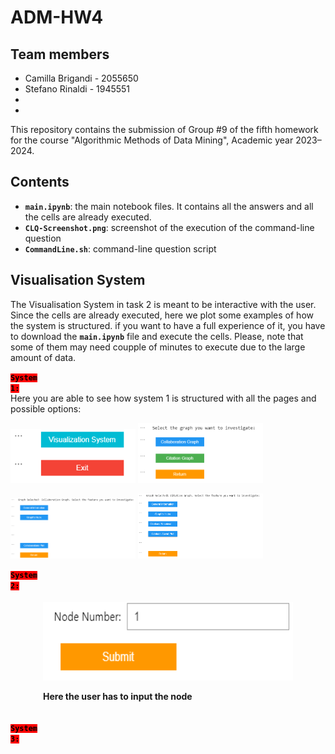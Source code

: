 # ADM-HW4

## Team members
* Camilla Brigandi - 2055650
* Stefano Rinaldi - 1945551
* 
*


This repository contains the submission of Group #9 of the fifth homework for the course "Algorithmic Methods of Data Mining", Academic year 2023–2024.

## Contents

* __`main.ipynb`__: the main notebook files. It contains all the answers and all the cells are already executed.
* __`CLQ-Screenshot.png`__: screenshot of the execution of the command-line question
* __`CommandLine.sh`__: command-line question script

## Visualisation System

The Visualisation System in task 2 is meant to be interactive with the user. Since the cells are already executed, here we plot some examples of how the system is structured. if you want to have a full experience of it, you have to download the __`main.ipynb`__ file and execute the cells. Please, note that some of them may need coupple of minutes to execute due to the large amount of data.


<code style="background:red;color:black">**System 1:**</code> <br>
Here you are able to see how system 1 is structured with all the pages and possible options:

<p float="left">
  <img src="images/home.png" width="200" />
  <img src="images/graphs.png" width="200" /> 
</p>

<p float="left">
  <img src="images/collaboration_graph.png" width="200" />
  <img src="images/Citation_graph.png" width="200" /> 
</p>



<code style="background:red;color:black">**System 2:**</code> <br>

<div style="display: flex; justify-content: center;">
    <div style="margin: 5px; text-align: left;">
        <img src="images/submit.png" width="400" height="125" alt="Image Alt Text">
        <p><strong>Here the user has to input the node</strong></p>
    </div>
</div>


<code style="background:red;color:black">**System 3:**</code> <br>
